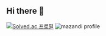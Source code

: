 ## Hi there 👋

[![Solved.ac 프로필](http://mazassumnida.wtf/api/v2/generate_badge?boj=davidgeun)](https://solved.ac/davidgeun)
![mazandi profile](http://mazandi.herokuapp.com/api?handle=davidgeun&theme=warm)

<!--
**dawnpoems/dawnpoems** is a ✨ _special_ ✨ repository because its `README.md` (this file) appears on your GitHub profile.

Here are some ideas to get you started:

- 🔭 I’m currently working on ...
- 🌱 I’m currently learning ...
- 👯 I’m looking to collaborate on ...
- 🤔 I’m looking for help with ...
- 💬 Ask me about ...
- 📫 How to reach me: ...
- 😄 Pronouns: ...
- ⚡ Fun fact: ...
-->
